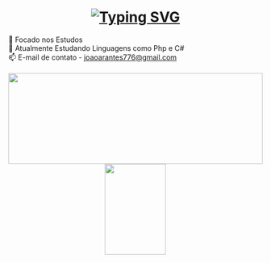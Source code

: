 <div align="center">
  <h1>
<a href="https://git.io/typing-svg"><img src="https://readme-typing-svg.demolab.com?font=Fira+Code&size=35&duration=2500&pause=1000&color=2aA9F7&center=true&vCenter=true&width=600&height=60&lines=Hello%2C+my+name+is+Jo%C3%A3o+Vitor;I'm+18+years+old;+I'm+from+Brazil+" alt="Typing SVG" /></a>
  </h1>
</div>

 <div align="left">
👀 Focado nos Estudos<br/>
🌱 Atualmente Estudando Linguagens como Php e C#<br/>
📫 E-mail de contato - <A href="https://mail.google.com/mail/u/0/#inbox?compose=CllgCJTJFfhdhWzgFQjjGJjGfpwhwzGfnGbBpdzVvzzFkVHXLkBGHPrvFnzLRTVZmqSwSGWhqKg">joaoarantes776@gmail.com</A><br/>
  </div>
  <br/>
<div align="center">
<a href="https://github.com/JoaoVACoelh">
<img loading="lazy" width="100%" height="180em" src="https://github-readme-stats.vercel.app/api/top-langs/?username=JoaoVACoelh&layout=compact&langs_count=7&theme=tokyonight"/></a><br/>
<img loading="lazy" width="49%" height="180em" src="https://github-readme-stats.vercel.app/api?username=JoaoVACoelh&show_icons=true&theme=tokyonight&include_all_commits=true&count_private=true"/>
</div>
